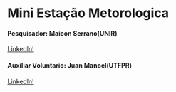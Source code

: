 # Mini Estação Metorologica 


#### Pesquisador: Maicon Serrano(UNIR) 
[Linkedln!](https://www.linkedin.com/in/maicon-serr%C3%A3o-57a44013b/)

#### Auxiliar Voluntario: Juan Manoel(UTFPR) 
[Linkedln!](https://www.linkedin.com/in/juan-manoel-6309ba84/)


